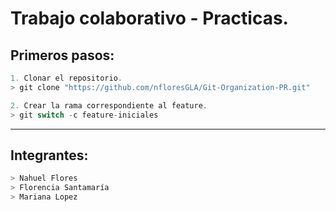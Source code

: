 # Trabajo colaborativo - Practicas.

## Primeros pasos:
```js
1. Clonar el repositorio.
> git clone "https://github.com/nfloresGLA/Git-Organization-PR.git"

2. Crear la rama correspondiente al feature.
> git switch -c feature-iniciales
```

---

## Integrantes:

``` ts
> Nahuel Flores
> Florencia Santamaría
> Mariana Lopez
```